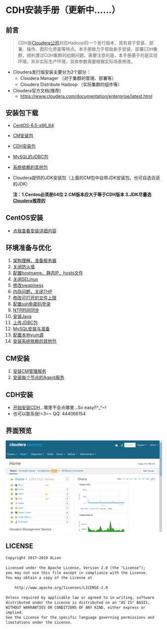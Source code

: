 # CDH安装手册（更新中……）
## 前言
> CDH是[Cloudera公司](https://www.cloudera.com/)对应Hadoop的一个发行版本，具有易于安装、部署、操作、图形化界面等特点。本手册致力于帮助新手安装、部署CDH集群，顺利渡过CDH集群的初期问题。需要注意的是，本手册基于的是实验环境，并非实际生产环境，具体参数需要根据实际场景修改。

- Cloudera发行版安装主要分为2个部分：
	- Cloudera Manager （对于集群的管理、部署等）
	- Cloudera Distribute Hadoop （实际集群的组件等）
- Cloudera官方文档(推荐)
	- https://www.cloudera.com/documentation/enterprise/latest.html 

## 安装包下载
- [CentOS-6.5-x86_64](./project/download/CentOS_download/CentOS_download.md)
- [CM安装包](./project/download/CM_download/CM_download.md)
- [CDH安装包](./project/download/CDH_download/CDH_download.md)
- [MySQL的JDBC包](./project/download/MySQL_JDBC_download/MySQL_JDBC_download.md)
- [系统依赖的其他包](./project/download/Other_download/Other_download.md)
- Cloudera提供的JDK安装包（上面的CM包中自带JDK安装包，也可自选合适的JDK）

	**注：1.Centos必须是64位 2.CM版本应大于等于CDH版本 3.JDK尽量选[Cloudera推荐的](https://www.cloudera.com/documentation/enterprise/release-notes/topics/rn_consolidated_pcm.html#pcm_jdk)**

## CentOS安装
- [点我查看安装详细内容](./project/CentOS_install/CentOS_install.md)

## 环境准备与优化
1. [架构理解，准备服务器](./project/prepare/cm_framework/cm_framework.md)
2. [关闭防火墙](./project/prepare/stop_firewall/stop_firewall.md)
3. [配置hostname、静态IP、hosts文件](./project/prepare/host_ip/host_ip.md)
4. [关闭SELinux](./project/prepare/disabling_SELinux/disabling_SELinux.md)
5. [修改swapiness](./project/prepare/swappiness/swappiness.md)
6. [内存问题，关闭THP](./project/prepare/disabling_transparent_hugepages/disabling_transparent_hugepages.md)
7. [修改可打开的文件上限](./project/prepare/limits/limits.md)
8. [配置ssh免密码登录](./project/prepare/ssh/ssh.md)
9. [NTP时间同步](./project/prepare/ntp/ntp.md)
10. [安装Java](./project/prepare/install_java/install_java.md)
11. [上传JDBC包](./project/prepare/JDBC/JDBC.md)
12. [MySQL安装与准备](./project/prepare/mysql/mysql.md)
13. [配置本地yum源](./project/prepare/http/http.md)
14. [安装系统依赖的其他包](./project/prepare/other_pack/other_pack.md)

## CM安装
1. [安装CM管理服务](./project/setup/cm/cm.md)
2. [安装每个节点的Agent服务](./project/setup/agent/agent.md)

## CDH安装
- [开始安装CDH](./project/setup/cdh/cdh.md)...哪里不会点哪里...So easy!!^_^~!
- 也可以联系我!=3=~ QQ: 444066154

## 界面预览
![Cloudera-Manager截图](./images/Cloudera-Hadoop-Manager.png)

## LICENSE
```
Copyright 2017~2019 ALion

Licensed under the Apache License, Version 2.0 (the "License");
you may not use this file except in compliance with the License.
You may obtain a copy of the License at

	http://www.apache.org/licenses/LICENSE-2.0

Unless required by applicable law or agreed to in writing, software
distributed under the License is distributed on an "AS IS" BASIS,
WITHOUT WARRANTIES OR CONDITIONS OF ANY KIND, either express or implied.
See the License for the specific language governing permissions and
limitations under the License.
```
